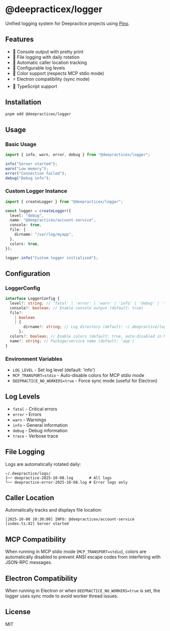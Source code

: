 # @deepracticex/logger

Unified logging system for Deepractice projects using [Pino](https://github.com/pinojs/pino).

## Features

- 🎨 Console output with pretty print
- 📁 File logging with daily rotation
- 📍 Automatic caller location tracking
- 🎯 Configurable log levels
- 🌈 Color support (respects MCP stdio mode)
- ⚡ Electron compatibility (sync mode)
- 🔧 TypeScript support

## Installation

```bash
pnpm add @deepracticex/logger
```

## Usage

### Basic Usage

```typescript
import { info, warn, error, debug } from "@deepracticex/logger";

info("Server started");
warn("Low memory");
error("Connection failed");
debug("Debug info");
```

### Custom Logger Instance

```typescript
import { createLogger } from "@deepracticex/logger";

const logger = createLogger({
  level: "debug",
  name: "@deepracticex/account-service",
  console: true,
  file: {
    dirname: "/var/log/myapp",
  },
  colors: true,
});

logger.info("Custom logger initialized");
```

## Configuration

### LoggerConfig

```typescript
interface LoggerConfig {
  level?: string; // 'fatal' | 'error' | 'warn' | 'info' | 'debug' | 'trace'
  console?: boolean; // Enable console output (default: true)
  file?:
    | boolean
    | {
        dirname?: string; // Log directory (default: ~/.deepractice/logs)
      };
  colors?: boolean; // Enable colors (default: true, auto-disabled in MCP stdio)
  name?: string; // Package/service name (default: 'app')
}
```

### Environment Variables

- `LOG_LEVEL` - Set log level (default: 'info')
- `MCP_TRANSPORT=stdio` - Auto-disable colors for MCP stdio mode
- `DEEPRACTICE_NO_WORKERS=true` - Force sync mode (useful for Electron)

## Log Levels

- `fatal` - Critical errors
- `error` - Errors
- `warn` - Warnings
- `info` - General information
- `debug` - Debug information
- `trace` - Verbose trace

## File Logging

Logs are automatically rotated daily:

```
~/.deepractice/logs/
├── deepractice-2025-10-08.log       # All logs
└── deepractice-error-2025-10-08.log # Error logs only
```

## Caller Location

Automatically tracks and displays file location:

```
[2025-10-08 10:30:00] INFO: @deepracticex/account-service [index.ts:42] Server started
```

## MCP Compatibility

When running in MCP stdio mode (`MCP_TRANSPORT=stdio`), colors are automatically disabled to prevent ANSI escape codes from interfering with JSON-RPC messages.

## Electron Compatibility

When running in Electron or when `DEEPRACTICE_NO_WORKERS=true` is set, the logger uses sync mode to avoid worker thread issues.

## License

MIT
